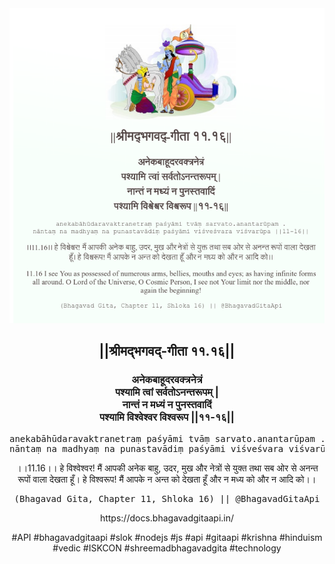 <img src="../../asset/BG_11_16.png"/>
<center><h2>||श्रीमद्‍भगवद्‍-गीता ११.१६||</h2>
<h3>अनेकबाहूदरवक्त्रनेत्रं<br/>पश्यामि त्वां सर्वतोऽनन्तरूपम् |<br/>नान्तं न मध्यं न पुनस्तवादिं<br/>पश्यामि विश्वेश्वर विश्वरूप ||११-१६||</h3>
<pre>anekabāhūdaravaktranetraṃ paśyāmi tvāṃ sarvato.anantarūpam .<br/>nāntaṃ na madhyaṃ na punastavādiṃ paśyāmi viśveśvara viśvarūpa ||11-16||</pre>
<p>।।11.16।। हे विश्वेश्वर! मैं आपकी अनेक बाहु, उदर, मुख और नेत्रों से युक्त तथा सब ओर से अनन्त रूपों वाला देखता हूँ। हे विश्वरूप! मैं आपके न अन्त को देखता हूँ और न मध्य को और न आदि को।।</p>
<pre>(Bhagavad Gita, Chapter 11, Shloka 16) || @BhagavadGitaApi</pre><p>https://docs.bhagavadgitaapi.in/</p><p>#API #bhagavadgitaapi #slok #nodejs #js #api #gitaapi #krishna #hinduism #vedic #ISKCON #shreemadbhagavadgita #technology</p></center>